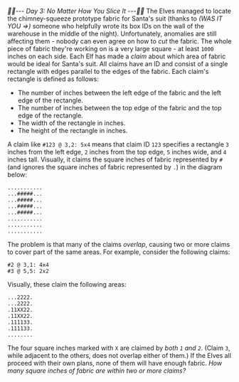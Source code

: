 *:calendar::calendar:--- Day 3: No Matter How You Slice It ---:calendar::calendar:*
The Elves managed to locate the chimney-squeeze prototype fabric for Santa's suit (thanks to _(WAS IT YOU =>)_ someone who helpfully wrote its box IDs on the wall of the warehouse in the middle of the night).  Unfortunately, anomalies are still affecting them - nobody can even agree on how to *cut* the fabric.
The whole piece of fabric they're working on is a very large square - at least `1000` inches on each side.
Each Elf has made a *claim* about which area of fabric would be ideal for Santa's suit.  All claims have an ID and consist of a single rectangle with edges parallel to the edges of the fabric.  Each claim's rectangle is defined as follows:

- The number of inches between the left edge of the fabric and the left edge of the rectangle.
- The number of inches between the top edge of the fabric and the top edge of the rectangle.
- The width of the rectangle in inches.
- The height of the rectangle in inches.

A claim like `#123 @ 3,2: 5x4` means that claim ID `123` specifies a rectangle `3` inches from the left edge, `2` inches from the top edge, `5` inches wide, and `4` inches tall. Visually, it claims the square inches of fabric represented by `#` (and ignores the square inches of fabric represented by `.`) in the diagram below:
```...........
...........
...#####...
...#####...
...#####...
...#####...
...........
...........
...........
```
The problem is that many of the claims *overlap*, causing two or more claims to cover part of the same areas.  For example, consider the following claims:
```#1 @ 1,3: 4x4
#2 @ 3,1: 4x4
#3 @ 5,5: 2x2
```
Visually, these claim the following areas:
```........
...2222.
...2222.
.11XX22.
.11XX22.
.111133.
.111133.
........
```
The four square inches marked with `X` are claimed by *both `1` and `2`*. (Claim `3`, while adjacent to the others, does not overlap either of them.)
If the Elves all proceed with their own plans, none of them will have enough fabric. *How many square inches of fabric are within two or more claims?*
